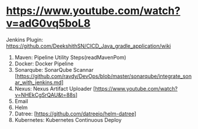 # https://www.youtube.com/watch?v=adG0vq5boL8
Jenkins Plugin: https://github.com/DeekshithSN/CICD_Java_gradle_application/wiki
1. Maven: Pipeline Utility Steps(readMavenPom)
2. Docker: Docker Pipeline
3. Sonarqube: SonarQube Scannar [https://github.com/ravdy/DevOps/blob/master/sonarqube/integrate_sonar_with_jenkins.md]
4. Nexus:  Nexus Artifact Uploader [https://www.youtube.com/watch?v=NHEkCgSrQAU&t=88s]
5. Email
6. Helm
7. Datree: [https://github.com/datreeio/helm-datree]
8. Kubernetes: Kubernetes Continuous Deploy
